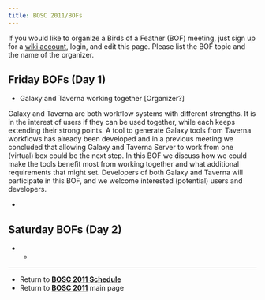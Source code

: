 ```yaml
---
title: BOSC 2011/BOFs
---
```


If you would like to organize a Birds of a Feather (BOF) meeting, just
sign up for a [ wiki account](Special:Userlogin "wikilink"), login, and
edit this page. Please list the BOF topic and the name of the organizer.

Friday BOFs (Day 1)
-------------------

-   Galaxy and Taverna working together \[Organizer?\]

  
  
Galaxy and Taverna are both workflow systems with different strengths.
It is in the interest of users if they can be used together, while each
keeps extending their strong points. A tool to generate Galaxy tools
from Taverna workflows has already been developed and in a previous
meeting we concluded that allowing Galaxy and Taverna Server to work
from one (virtual) box could be the next step. In this BOF we discuss
how we could make the tools benefit most from working together and what
additional requirements that might set. Developers of both Galaxy and
Taverna will participate in this BOF, and we welcome
interested (potential) users and developers.

-   

Saturday BOFs (Day 2)
---------------------

-   -   

------------------------------------------------------------------------

-   Return to **[ BOSC 2011 Schedule](BOSC_2011_Schedule "wikilink")**
-   Return to **[ BOSC 2011](BOSC_2011 "wikilink")** main page

